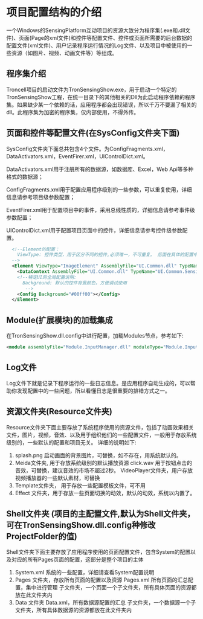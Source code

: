 # 项目配置结构的介绍

一个Windows的SensingPlatform互动项目的资源大致分为程序集(.exe和.dll文件)、页面(Page的xml文件)和控件等配置文件、控件或页面所需要的后台数据的配置文件(xml文件)、用户记录程序运行情况的Log文件、以及项目中被使用的一些资源（如图片、视频、动画文件等）等组成。

## 程序集介绍

Troncell项目的启动文件为TronSensingShow.exe，用于启动一个特定的TronSensingShow工程，在统一目录下的其他相关的Dll为此启动程序依赖的程序集。如果缺少某一个依赖的话，应用程序都会出现错误，所以千万不要漏了相关的dll。此程序集为加密的程序集，仅内部使用，不得外传。

## 页面和控件等配置文件(在SysConfig文件夹下面)

SysConfig文件夹下面总共包含4个文件。为ConfigFragments.xml，DataActivators.xml，EventFirer.xml，UIControlDict.xml。

DataActivators.xml用于注册所有的数据源，如数据库、Excel，Web Api等多种格式的数据源；

ConfigFragments.xml用于配置应用程序级别的一些参数，可以重复使用，详细信息请参考项目级参数配置；

EventFirer.xml用于配置项目中的事件，采用总线性质的，详细信息请参考事件级参数配置；

UIControlDict.xml用于配置项目页面中的控件，详细信息请参考控件级参数配置。
```xml
  <!--Element的配置：
    ViewType: 控件类型，用于区分不同的控件,必须唯一，不可重复。 后面在具体的配置中，用这个名字配置控件，通过ViewType来引用对应的控件
  -->
  <Element ViewType="ImageElement" AssemblyFile="UI.Common.dll" TypeName="UI.Common.SensingControl.ImageControl, UI.Common, Version=1.0.0.0, Culture=neutral, PublicKeyToken=null">
    <DataContext AssemblyFile="UI.Common.dll" TypeName="UI.Common.SensingView.ImageElementViewModel, UI.Common, Version=1.0.0.0, Culture=neutral, PublicKeyToken=null" />
    <!--特定UI的全局配置说明:
      Background: 默认的控件背景颜色，方便调试使用 
       -->
    <Config Background="#00ff00"></Config>
  </Element>
```

## Module(扩展模块)的加载集成
在TronSensingShow.dll.config中进行配置，加载Modules节点，参考如下:

```xml
<module assemblyFile="Module.InputManager.dll" moduleType="Module.InputManager.UdpServerInput, Module.InputManager, Version=1.0.0.0, Culture=neutral, PublicKeyToken=null" moduleName="Module.InputManager" startupLoaded="true" />
```

## Log文件

Log文件下就是记录下程序运行的一些日志信息。是应用程序自动生成的，可以帮助你发现配置中的一些问题，所以看懂日志是很重要的排错方式之一。

## 资源文件夹(Resource文件夹)

Resource文件夹下面主要存放了系统程序使用的资源文件，包括了动画效果相关文件，图片，视频，音效、以及用于组织他们的一些配置文件，一般用于存放系统级别的，一些默认的配置和项目无关。
详细的说明如下:
1. splash.png 启动画面的背景图片，可替换，如不存在，用系统默认的。
2. Meida文件夹, 用于存放系统级别的默认播放资源
   click.wav 用于按钮点击的音效，可替换，建议音效的市场不超过2秒。
   VideoPlayer文件夹，用户存放视频播放器的一些默认素材，可替换
4. Template文件夹， 用于存放一些配置模板文件，可不用
5. Effect 文件夹，用于存放一些页面切换的动效，默认的动效，系统以内置了。

## Shell文件夹 (项目的主配置文件,默认为Shell文件夹，可在TronSensingShow.dll.config种修改ProjectFolder的值)

Shell文件夹下面主要存放了应用程序使用的页面配置文件，包含System的配置以及对应的所有Pages页面的配置，这部分是整个项目的主体
1. System.xml 系统的一些配置，详细请查看System配置说明
2. Pages 文件夹，存放所有页面的配置以及资源
   Pages.xml 所有页面的汇总配置，集中进行管理
   子文件夹，一个页面一个子文件夹，所有具体页面的资源都放在此文件夹内
4. Data 文件夹
   Data.xml，所有数据源配置的汇总
   子文件夹，一个数据源一个子文件夹，所有具体数据源的资源都放在此文件夹内

